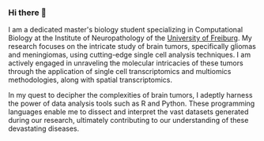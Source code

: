 ### Hi there 👋
I am a dedicated master's biology student specializing in Computational Biology at the Institute of Neuropathology of the [University of Freiburg](https://uni-freiburg.de/en/). My research focuses on the intricate study of brain tumors, specifically gliomas and meningiomas, using cutting-edge single cell analysis techniques. I am actively engaged in unraveling the molecular intricacies of these tumors through the application of single cell transcriptomics and multiomics methodologies, along with spatial transcriptomics.

In my quest to decipher the complexities of brain tumors, I adeptly harness the power of data analysis tools such as R and Python. These programming languages enable me to dissect and interpret the vast datasets generated during our research, ultimately contributing to our understanding of these devastating diseases.
<!--
**niklasbinder/niklasbinder** is a ✨ _special_ ✨ repository because its `README.md` (this file) appears on your GitHub profile.

Here are some ideas to get you started:

- 🔭 I’m currently working on ...
- 🌱 I’m currently learning ...
- 👯 I’m looking to collaborate on ...
- 🤔 I’m looking for help with ...
- 💬 Ask me about ...
- 📫 How to reach me: ...
- 😄 Pronouns: ...
- ⚡ Fun fact: ...
-->

